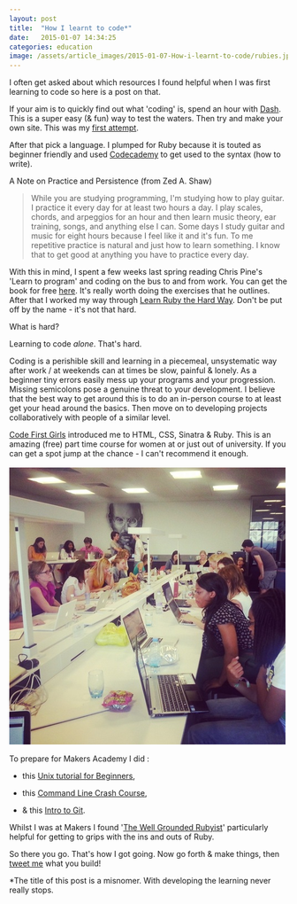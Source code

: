 ```yaml
---
layout: post
title:  "How I learnt to code*"
date:   2015-01-07 14:34:25
categories: education
image: /assets/article_images/2015-01-07-How-i-learnt-to-code/rubies.jpg
---
```

I often get asked about which resources I found helpful when I was first learning to code so here is a post on that.

If your aim is to quickly find out what 'coding' is, spend an hour with [Dash](https://dash.generalassemb.ly/). This is a super easy (& fun) way to test the waters.
Then try and make your own site. This was my [first attempt](http://www.geekchic.me/).

After that pick a language. I plumped for Ruby because it is touted as beginner friendly and used [Codecademy](http://www.codecademy.com/en/tracks/ruby) to get used to the syntax (how to write).

A Note on Practice and Persistence (from Zed A. Shaw)
>While you are studying programming, I'm studying how to play guitar. I practice it every day for at least two hours a day. I play scales, chords, and arpeggios for an hour and then learn music theory, ear training, songs, and anything else I can. Some days I study guitar and music for eight hours because I feel like it and it's fun. To me repetitive practice is natural and just how to learn something. I know that to get good at anything you have to practice every day.

With this in mind, I spent a few weeks last spring reading Chris Pine's 'Learn to program' and coding on the bus to and from work. You can get the book for free [here](https://pine.fm/LearnToProgram/chap_00.html). It's really worth doing the exercises that he outlines. After that I worked my way through [Learn Ruby the Hard Way](https://pine.fm/LearnToProgram/chap_00.html). Don't be put off by the name - it's not that hard.

What is hard?

Learning to code *alone*. That's hard.

Coding is a perishible skill and learning in a piecemeal, unsystematic way after work / at weekends can at times be slow, painful & lonely. As a beginner tiny errors easily mess up your programs and your progression. Missing semicolons pose a genuine threat to your development.
I believe that the best way to get around this is to do an in-person course to at least get your head around the basics. Then move on to developing projects collaboratively with people of a similar level.

[Code First Girls](http://www.codefirstgirls.org.uk/)  introduced me to HTML, CSS, Sinatra & Ruby. This is an amazing (free) part time course for women at or just out of university. If you can get a spot jump at the chance - I can't recommend it enough.
<br>
<br>
![](/assets/article_images/2015-01-07-How-i-learnt-to-code/cfg.jpg)

To prepare for Makers Academy I did :

+ this [Unix tutorial for Beginners](http://www.ee.surrey.ac.uk/Teaching/Unix/),

+ this [Command Line Crash Course](http://cli.learncodethehardway.org/),

+ & this [Intro to Git](http://gitimmersion.com/lab_01.html).

Whilst I was at Makers I found '[The Well Grounded Rubyist](http://www.amazon.co.uk/The-Well-Grounded-Rubyist-David-Black/dp/1933988657)' particularly helpful for getting to grips with the ins and outs of Ruby.

So there you go. That's how I got going. Now go forth & make things, then [tweet me](https://twitter.com/chloe_does) what you build!

*The title of this post is a misnomer. With developing the learning never really stops.